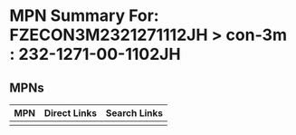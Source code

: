



# MPN Summary For: FZECON3M2321271112JH > con-3m : 232-1271-00-1102JH

## MPNs
  

|MPN|Direct Links|Search Links|
| :--- | :--- | :--- |
||||
